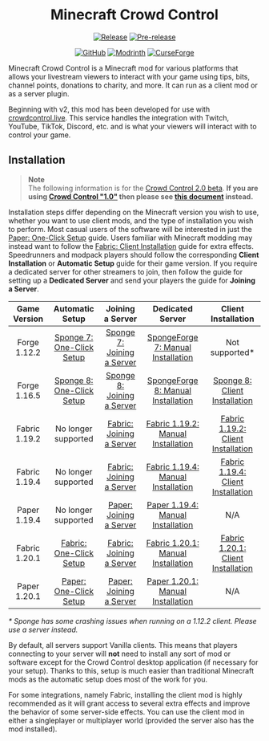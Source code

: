 <center>

# Minecraft Crowd Control

[![Release](https://img.shields.io/github/v/release/qixils/minecraft-crowdcontrol?label=release&logo=github)](https://github.com/qixils/minecraft-crowdcontrol/releases/latest)
[![Pre-release](https://img.shields.io/github/v/release/qixils/minecraft-crowdcontrol?include_prereleases&label=pre-release&logo=github&color=orange)](https://github.com/qixils/minecraft-crowdcontrol/releases)

[![GitHub](https://img.shields.io/github/downloads/qixils/minecraft-crowdcontrol/total?logo=github&color=brightgreen)](https://github.com/qixils/minecraft-crowdcontrol/releases)
[![Modrinth](https://img.shields.io/modrinth/dt/6XhH9LqD?logo=modrinth&color=brightgreen)](https://modrinth.com/plugin/crowdcontrol)
[![CurseForge](https://img.shields.io/badge/dynamic/json?url=https%3A%2F%2Fapi.cfwidget.com%2F830331&query=%24.downloads.total&logo=curseforge&label=downloads&color=brightgreen)](https://www.curseforge.com/minecraft/mc-mods/crowdcontrol)

</center>

Minecraft Crowd Control is a Minecraft mod for various platforms that allows your livestream
viewers to interact with your game using tips, bits, channel points, donations to charity, and more.
It can run as a client mod or as a server plugin.

Beginning with v2, this mod has been developed for use with
[crowdcontrol.live](https://crowdcontrol.live).
This service handles the integration with Twitch, YouTube, TikTok, Discord, etc. and is what your
viewers will interact with to control your game.

## Installation

> **Note**  
> The following information is for the
> [Crowd Control 2.0 beta](https://beta.crowdcontrol.live/).
> **If you are using [Crowd Control "1.0"](https://crowdcontrol.live/) then please see
> [this document](https://github.com/qixils/minecraft-crowdcontrol/tree/legacy#installation)
> instead.**

Installation steps differ depending on the Minecraft version you wish to use, whether you want to
use client mods, and the type of installation you wish to perform. Most casual users of the software
will be interested in just the [Paper: One-Click Setup](guides/paper_one_click.md) guide. Users
familiar with Minecraft modding may instead want to follow the
[Fabric: Client Installation](guides/fabric_1.20.1_client_installation.md) guide for extra effects.
Speedrunners and modpack players should follow the corresponding **Client Installation** or
**Automatic Setup** guide for their game version. If you require a dedicated server for other
streamers to join, then follow the guide for setting up a **Dedicated Server** and send your players
the guide for **Joining a Server**.

| Game Version  |                      Automatic Setup                      |                         Joining a Server                          |                                 Dedicated Server                                  |                                Client Installation                                |
|:-------------:|:---------------------------------------------------------:|:-----------------------------------------------------------------:|:---------------------------------------------------------------------------------:|:---------------------------------------------------------------------------------:|
| Forge 1.12.2  | [Sponge 7: One-Click Setup](guides/sponge_7_one_click.md) | [Sponge 7: Joining a Server](guides/sponge_7_joining_a_server.md) |   [SpongeForge 7: Manual Installation](guides/sponge_7_manual_installation.md)    |                                  Not supported*                                   |
| Forge 1.16.5  | [Sponge 8: One-Click Setup](guides/sponge_8_one_click.md) | [Sponge 8: Joining a Server](guides/sponge_8_joining_a_server.md) |   [SpongeForge 8: Manual Installation](guides/sponge_8_manual_installation.md)    |      [Sponge 8: Client Installation](guides/sponge_8_client_installation.md)      |
| Fabric 1.19.2 |                    No longer supported                    |   [Fabric: Joining a Server](guides/fabric_joining_a_server.md)   | [Fabric 1.19.2: Manual Installation](guides/fabric_1.19.2_manual_installation.md) | [Fabric 1.19.2: Client Installation](guides/fabric_1.19.2_client_installation.md) |
| Fabric 1.19.4 |                    No longer supported                    |   [Fabric: Joining a Server](guides/fabric_joining_a_server.md)   | [Fabric 1.19.4: Manual Installation](guides/fabric_1.19.4_manual_installation.md) | [Fabric 1.19.4: Client Installation](guides/fabric_1.19.4_client_installation.md) |
| Paper 1.19.4  |                    No longer supported                    |    [Paper: Joining a Server](guides/paper_joining_a_server.md)    |   [Paper 1.19.4: Manual Installation](guides/paper_1.19_manual_installation.md)   |                                        N/A                                        |
| Fabric 1.20.1 |   [Fabric: One-Click Setup](guides/fabric_one_click.md)   |   [Fabric: Joining a Server](guides/fabric_joining_a_server.md)   | [Fabric 1.20.1: Manual Installation](guides/fabric_1.20.1_manual_installation.md) | [Fabric 1.20.1: Client Installation](guides/fabric_1.20.1_client_installation.md) |
| Paper 1.20.1  |    [Paper: One-Click Setup](guides/paper_one_click.md)    |    [Paper: Joining a Server](guides/paper_joining_a_server.md)    |   [Paper 1.20.1: Manual Installation](guides/paper_1.20_manual_installation.md)   |                                        N/A                                        |

_\* Sponge has some crashing issues when running on a 1.12.2 client. Please use a server instead._

By default, all servers support Vanilla clients. This means that players connecting to your server
will **not** need to install any sort of mod or software except for the Crowd Control desktop
application (if necessary for your setup). Thanks to this, setup is much easier than traditional
Minecraft mods as the automatic setup does most of the work for you.

For some integrations, namely Fabric, installing the client mod is highly recommended as it will
grant access to several extra effects and improve the behavior of some server-side effects. You can
use the client mod in either a singleplayer or multiplayer world (provided the server also has the
mod installed).
